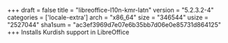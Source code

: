 +++
draft = false
title = "libreoffice-l10n-kmr-latn"
version = "5.2.3.2-4"
categories = ['locale-extra']
arch = "x86_64"
size = "346544"
usize = "2527044"
sha1sum = "ac3ef3969d7e07e6b35bb7d06e0e85731d864125"
+++
Installs Kurdish support in LibreOffice